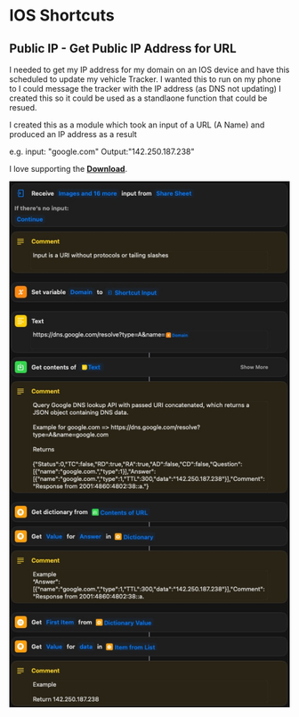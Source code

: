 # IOS Shortcuts
## Public IP - Get Public IP Address for URL

I needed to get my IP address for my domain on an IOS device and have this scheduled to update my vehicle Tracker.
I wanted this to run on my phone to I could message the tracker with the IP address (as DNS not updating)
I created this so it could be used as a standlaone function that could be resued.

I created this as a module which took an input of a URL (A Name) and produced an IP address as a result

e.g. input: "google.com" Output:"142.250.187.238"

I love supporting the **[Download](PublicIP.shortcut)**.

![alt text](https://github.com/sebrighte/IOS_Shortcuts/blob/main/image.jpg?raw=true)
